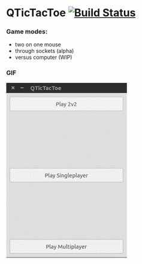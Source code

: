 # QTicTacToe [![Build Status](https://travis-ci.org/dawidd6/qtictactoe.svg?branch=master)](https://travis-ci.org/dawidd6/qtictactoe)

### Game modes:
- two on one mouse
- through sockets (alpha)
- versus computer (WIP)

### GIF
![](data/Peek.gif)
